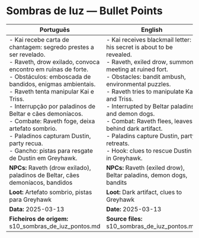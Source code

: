 # Sombras de Iuz — Bullet Points

| Português                                                                                                                                                                                                                                                                                                                                                                                                                                                     | English                                                                                                                                                                                                                                                                                                                                                                                                                                          |
| ------------------------------------------------------------------------------------------------------------------------------------------------------------------------------------------------------------------------------------------------------------------------------------------------------------------------------------------------------------------------------------------------------------------------------------------------------------- | ------------------------------------------------------------------------------------------------------------------------------------------------------------------------------------------------------------------------------------------------------------------------------------------------------------------------------------------------------------------------------------------------------------------------------------------------ |
| - Kai recebe carta de chantagem: segredo prestes a ser revelado.<br>- Raveth, drow exilado, convoca encontro em ruínas de forte.<br>- Obstáculos: emboscada de bandidos, enigmas ambientais.<br>- Raveth tenta manipular Kai e Triss.<br>- Interrupção por paladinos de Beltar e cães demoníacos.<br>- Combate: Raveth foge, deixa artefato sombrio.<br>- Paladinos capturam Dustin, party recua.<br>- Gancho: pistas para resgate de Dustin em Greyhawk.<br> | - Kai receives blackmail letter: his secret is about to be revealed.<br>- Raveth, exiled drow, summons meeting at ruined fort.<br>- Obstacles: bandit ambush, environmental puzzles.<br>- Raveth tries to manipulate Kai and Triss.<br>- Interrupted by Beltar paladins and demon dogs.<br>- Combat: Raveth flees, leaves behind dark artifact.<br>- Paladins capture Dustin, party retreats.<br>- Hook: clues to rescue Dustin in Greyhawk.<br> |
| **NPCs:** Raveth (drow exilado), paladinos de Beltar, cães demoníacos, bandidos                                                                                                                                                                                                                                                                                                                                                                               | **NPCs:** Raveth (exiled drow), Beltar paladins, demon dogs, bandits                                                                                                                                                                                                                                                                                                                                                                             |
| **Loot:** Artefato sombrio, pistas para Greyhawk                                                                                                                                                                                                                                                                                                                                                                                                              | **Loot:** Dark artifact, clues to Greyhawk                                                                                                                                                                                                                                                                                                                                                                                                       |
| **Data:** 2025-03-13                                                                                                                                                                                                                                                                                                                                                                                                                                          | **Date:** 2025-03-13                                                                                                                                                                                                                                                                                                                                                                                                                             |
| **Ficheiros de origem:** s10_sombras_de_iuz_pontos.md                                                                                                                                                                                                                                                                                                                                                                                                         | **Source files:** s10_sombras_de_iuz_pontos.md                                                                                                                                                                                                                                                                                                                                                                                                   |
